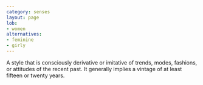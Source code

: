 ```yaml
---
category: senses
layout: page
lob:
- women
alternatives: 
- feminine
- girly 
---
```

A style that is consciously derivative or imitative of trends, modes, fashions, or attitudes of the recent past. It generally implies a vintage of at least fifteen or twenty years.

